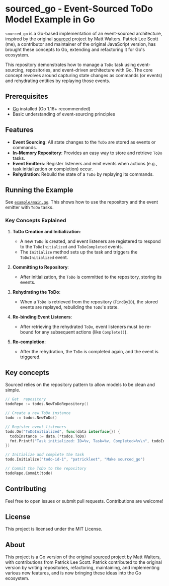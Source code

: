# sourced_go - Event-Sourced ToDo Model Example in Go

`sourced_go` is a Go-based implementation of an event-sourced architecture, inspired by the original [sourced](https://github.com/mateodelnorte/sourced) project by Matt Walters. Patrick Lee Scott (me), a contributor and maintainer of the original JavaScript version, has brought these concepts to Go, extending and refactoring it for Go's ecosystem.

This repository demonstrates how to manage a `ToDo` task using event-sourcing, repositories, and event-driven architecture with Go. The core concept revolves around capturing state changes as commands (or events) and rehydrating entities by replaying those events.

## Prerequisites

- [Go](https://golang.org/dl/) installed (Go 1.16+ recommended)
- Basic understanding of event-sourcing principles

## Features

- **Event Sourcing**: All state changes to the `ToDo` are stored as events or commands.
- **In-Memory Repository**: Provides an easy way to store and retrieve `ToDo` tasks.
- **Event Emitters**: Register listeners and emit events when actions (e.g., task initialization or completion) occur.
- **Rehydration**: Rebuild the state of a `ToDo` by replaying its commands.

## Running the Example

See [`example/main.go`](https://github.com/patrickleet/sourced_go/blob/main/example/main.go). This shows how to use the repository and the event emitter with `ToDo` tasks.

### Key Concepts Explained

1. **ToDo Creation and Initialization**: 
   - A new `ToDo` is created, and event listeners are registered to respond to the `ToDoInitialized` and `ToDoCompleted` events.
   - The `Initialize` method sets up the task and triggers the `ToDoInitialized` event.

2. **Committing to Repository**: 
   - After initialization, the `ToDo` is committed to the repository, storing its events.

3. **Rehydrating the ToDo**: 
   - When a `ToDo` is retrieved from the repository (`FindByID`), the stored events are replayed, rebuilding the `ToDo`'s state.

4. **Re-binding Event Listeners**: 
   - After retrieving the rehydrated `ToDo`, event listeners must be re-bound for any subsequent actions (like `Complete()`).

5. **Re-completion**: 
   - After the rehydration, the `ToDo` is completed again, and the event is triggered.

## Key concepts

Sourced relies on the repository pattern to allow models to be clean and simple.

```go
// Get  repository
todoRepo := todos.NewToDoRepository()

// Create a new ToDo instance
todo := todos.NewToDo()

// Register event listeners
todo.On("ToDoInitialized", func(data interface{}) {
  todoInstance := data.(*todos.ToDo)
  fmt.Printf("Task initialized: ID=%v, Task=%v, Completed=%v\n", todoInstance.ID, todoInstance.Task, todoInstance.Completed)
})

// Initialize and complete the task
todo.Initialize("todo-id-1", "patrickleet", "Make sourced_go")

// Commit the ToDo to the repository
todoRepo.Commit(todo)
```

## Contributing

Feel free to open issues or submit pull requests. Contributions are welcome!

## License

This project is licensed under the MIT License.

## About

This project is a Go version of the original [sourced](https://github.com/mateodelnorte/sourced) project by Matt Walters, with contributions from Patrick Lee Scott. Patrick contributed to the original version by writing repositories, refactoring, maintaining, and implementing various new features, and is now bringing these ideas into the Go ecosystem.
